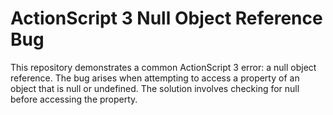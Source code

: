 # ActionScript 3 Null Object Reference Bug

This repository demonstrates a common ActionScript 3 error: a null object reference.  The bug arises when attempting to access a property of an object that is null or undefined. The solution involves checking for null before accessing the property.